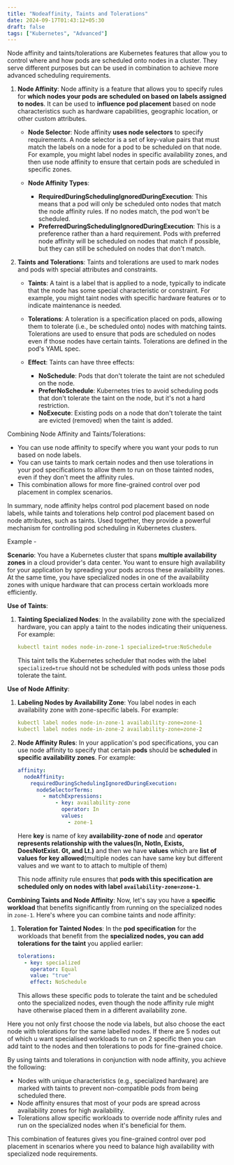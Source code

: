 ```yaml
---
title: "Nodeaffinity, Taints and Tolerations"
date: 2024-09-17T01:43:12+05:30
draft: false
tags: ["Kubernetes", "Advanced"]
---
```


Node affinity and taints/tolerations are Kubernetes features that allow you to control where and how pods are scheduled onto nodes in a cluster. They serve different purposes but can be used in combination to achieve more advanced scheduling requirements.

1. **Node Affinity**:
   Node affinity is a feature that allows you to specify rules for **which nodes your pods are scheduled on based on labels assigned to nodes**. It can be used to **influence pod placement** based on node characteristics such as hardware capabilities, geographic location, or other custom attributes.

   - **Node Selector**: Node affinity **uses node selectors** to specify requirements. A node selector is a set of key-value pairs that must match the labels on a node for a pod to be scheduled on that node. For example, you might label nodes in specific availability zones, and then use node affinity to ensure that certain pods are scheduled in specific zones.

   - **Node Affinity Types**:
     - **RequiredDuringSchedulingIgnoredDuringExecution**: This means that a pod will only be scheduled onto nodes that match the node affinity rules. If no nodes match, the pod won't be scheduled.
     - **PreferredDuringSchedulingIgnoredDuringExecution**: This is a preference rather than a hard requirement. Pods with preferred node affinity will be scheduled on nodes that match if possible, but they can still be scheduled on nodes that don't match.

2. **Taints and Tolerations**:
   Taints and tolerations are used to mark nodes and pods with special attributes and constraints.

   - **Taints**: A taint is a label that is applied to a node, typically to indicate that the node has some special characteristic or constraint. For example, you might taint nodes with specific hardware features or to indicate maintenance is needed.

   - **Tolerations**: A toleration is a specification placed on pods, allowing them to tolerate (i.e., be scheduled onto) nodes with matching taints. Tolerations are used to ensure that pods are scheduled on nodes even if those nodes have certain taints. Tolerations are defined in the pod's YAML spec.

   - **Effect**: Taints can have three effects:
     - **NoSchedule**: Pods that don't tolerate the taint are not scheduled on the node.
     - **PreferNoSchedule**: Kubernetes tries to avoid scheduling pods that don't tolerate the taint on the node, but it's not a hard restriction.
     - **NoExecute**: Existing pods on a node that don't tolerate the taint are evicted (removed) when the taint is added.

Combining Node Affinity and Taints/Tolerations:

- You can use node affinity to specify where you want your pods to run based on node labels.
- You can use taints to mark certain nodes and then use tolerations in your pod specifications to allow them to run on those tainted nodes, even if they don't meet the affinity rules.
- This combination allows for more fine-grained control over pod placement in complex scenarios.

In summary, node affinity helps control pod placement based on node labels, while taints and tolerations help control pod placement based on node attributes, such as taints. Used together, they provide a powerful mechanism for controlling pod scheduling in Kubernetes clusters.

Example -

**Scenario**: You have a Kubernetes cluster that spans **multiple availability zones** in a cloud provider's data center. You want to ensure high availability for your application by spreading your pods across these availability zones. At the same time, you have specialized nodes in one of the availability zones with unique hardware that can process certain workloads more efficiently.

**Use of Taints**:

1. **Tainting Specialized Nodes**: In the availability zone with the specialized hardware, you can apply a taint to the nodes indicating their uniqueness. For example:

   ```yaml
   kubectl taint nodes node-in-zone-1 specialized=true:NoSchedule
   ```

   This taint tells the Kubernetes scheduler that nodes with the label `specialized=true` should not be scheduled with pods unless those pods tolerate the taint.

**Use of Node Affinity**:

1. **Labeling Nodes by Availability Zone**: You label nodes in each availability zone with zone-specific labels. For example:

   ```yaml
   kubectl label nodes node-in-zone-1 availability-zone=zone-1
   kubectl label nodes node-in-zone-2 availability-zone=zone-2
   ```

2. **Node Affinity Rules**: In your application's pod specifications, you can use node affinity to specify that certain **pods** should be **scheduled** in **specific availability zones**. For example:

   ```yaml
   affinity:
     nodeAffinity:
       requiredDuringSchedulingIgnoredDuringExecution:
         nodeSelectorTerms:
           - matchExpressions:
               - key: availability-zone
                 operator: In
                 values:
                   - zone-1
   ```

   Here **key** is name of key **availability-zone of node** and **operator represents relationship with the values(In, NotIn, Exists, DoesNotExist. Gt, and Lt.)** and then we have **values** which are **list of values for key allowed**(multiple nodes can have same key but different values and we want to to attach to multiple of them)

   This node affinity rule ensures that **pods with this specification are scheduled only on nodes with label `availability-zone=zone-1`**.

**Combining Taints and Node Affinity**:
Now, let's say you have a **specific workload** that benefits significantly from running on the specialized nodes in `zone-1`. Here's where you can combine taints and node affinity:

1. **Toleration for Tainted Nodes**: In the **pod specification** for the workloads that benefit from the **specialized nodes, you can add tolerations for the taint** you applied earlier:

   ```yaml
   tolerations:
     - key: specialized
       operator: Equal
       value: "true"
       effect: NoSchedule
   ```

   This allows these specific pods to tolerate the taint and be scheduled onto the specialized nodes, even though the node affinity rule might have otherwise placed them in a different availability zone.

Here you not only first choose the node via labels, but also choose the eact node with tolerations for the same labelled nodes.
If there are 5 nodes out of which u want specialised workloads to run on 2 specific then you can add taint to the nodes and then tolerations to pods for fine-grained choice.

By using taints and tolerations in conjunction with node affinity, you achieve the following:

- Nodes with unique characteristics (e.g., specialized hardware) are marked with taints to prevent non-compatible pods from being scheduled there.
- Node affinity ensures that most of your pods are spread across availability zones for high availability.
- Tolerations allow specific workloads to override node affinity rules and run on the specialized nodes when it's beneficial for them.

This combination of features gives you fine-grained control over pod placement in scenarios where you need to balance high availability with specialized node requirements.
